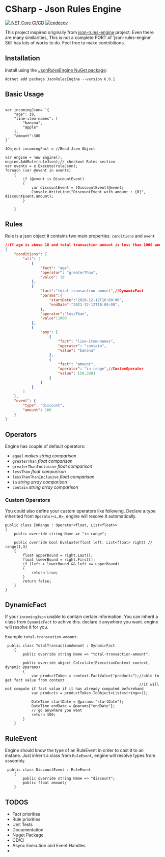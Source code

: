 # CSharp - Json Rules Engine
[![.NET Core CI/CD](https://github.com/ozanerturk/CSharpJsonRulesEngine/actions/workflows/dotnet.yml/badge.svg)](https://github.com/ozanerturk/CSharpJsonRulesEngine/actions/workflows/dotnet.yml)
[![codecov](https://codecov.io/gh/ozanerturk/CSharpJsonRulesEngine/branch/main/graph/badge.svg?token=XvcMUSDeUV)](https://codecov.io/gh/ozanerturk/CSharpJsonRulesEngine)

This project inspired originally from  [json-rules-engine](https://github.com/CacheControl/json-rules-engine) project. 
Even there are many similarities, This is not a complete PORT of 'json-rules-engine'
Still has lots of works to do. Feel free to make contribitions.


## Installation
Install using the [JsonRulesEngine NuGet package](https://www.nuget.org/packages/JsonRulesEngine/):

```
dotnet add package JsonRulesEngine --version 0.0.1
```


## Basic Usage

``` Csharp

var incomingJson= `{
    "age": 19,
    "line-item-names": [
        "banana",
        "apple"
    ],
    "amount":300
}`

JObject incomingFact = //Read Json Object

var engine = new Engine();
engine.AddRule(ruleJson);// checkout Rules section
var events = e.Execute(ruleJson);
foreach (var @event in events)
    {
        if (@event is DiscountEvent)
        {
            var discountEvent = (DiscountEvent)@event;
            Console.WriteLine("DiscountEvent with amount : {0}", discountEvent.amount);
        }
        
    }
``` 

## Rules
Rule is a json object it contains two main properties. `conditions` and `event`
```json 
//If age is above 18 and total transaction amount is less than 1000 and ('line-item-names' list contains 'banana' or 'amount' is in range (50,300])
{
    "conditions": {
        "all": [
            {
                "fact": "age",
                "operator": "greaterThan",
                "value": 18
            },
            {
                "fact":"total-transaction-amount",//DynamicFact
                "params":{
                    "startDate":"2020-12-12T10:00:00",
                    "endDate":"2021-12-12T10:00:00",
                },
                "operator":"lessThan",
                "value":1000
            },
            {
                "any": [
                    {
                        "fact": "line-item-names",
                        "operator": "contain",
                        "value": "banana"
                    },
                    {
                        "fact": "amount",
                        "operator": "in-range",//CustomOperator
                        "value": [50,300]
                    }
                ]
            }
        ]
    },
    "event": {
        "type": "discount",
        "amount": 100
    }
}
```
## Operators
Engine has couple of default operators:
- `equal` *makes string comparison* 
- `greaterThan` *float comparison* 
- `greaterThanInclusive` *float comparison* 
- `lessThan` *float comparison* 
- `lessThanThanInclusive` *float comparison* 
- `in` *string array comparison* 
- `contain` *string array comparison* 

### Custom Operators
You could also define your custom operators like following. Declare a type inherited from `Operator<L,R>`, engine will resolve it automatically. 
    
```CSharp
public class InRange : Operator<float, List<float>>
{
    public override string Name => "in-range";

    public override bool Evaluate(float left, List<float> right) // range(1,3]
    {
        float upperBound = right.Last();
        float lowerBound = right.First();
        if (left > lowerBound && left <= upperBound)
        {
            return true;
        }
        return false;
    }
}
```

## DynamicFact
If your `incomingJson` unable to contain certain information. You can inherit a class from `DynamicFact` to achive this. declare it anywhere you want. engine will resolve it for you. 

Example `total-transcation-amount`:
```CSharp
 public class TotalTransactionAmount : DynamicFact
    {
        public override string Name => "total-transaction-amount";

        public override object Calculate(ExecutionContext context, dynamic @params)
        {
            var productToken = context.FactValue("products");//able to get fact value from context
                                                             //it will not compute if fact value if it has already computed beforehand
            var products = productToken.ToObject<List<string>>();

            DateTime startDate = @params["startDate"];
            DateTime endDate = @params["endDate"];
            // go anywhere you want
            return 100;
        }
    }
```

## RuleEvent
Engine should know the type of an RuleEvent in order to cast it to an instane. 
Just inherit a class from `RuleEvent`, engine will resolve types from assembly. 
```CSharp
 public class DiscountEvent : RuleEvent
    {
        public override string Name => "discount";
        public float amount;
    }
```

## TODOS
- Fact priorities
- Rule priorities
- Unit Tests
- Documentation
- Nuget Package
- CD/CI
- Async Execution and Event Handles
- 

